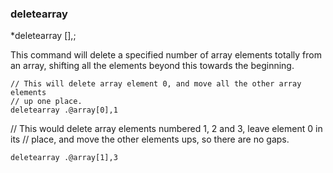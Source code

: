 ### deletearray
*deletearray <array name>[<first value>],<how much to delete>;

This command will delete a specified number of array elements totally from an
array, shifting all the elements beyond this towards the beginning.

    // This will delete array element 0, and move all the other array elements
    // up one place.
    deletearray .@array[0],1

// This would delete array elements numbered 1, 2 and 3, leave element 0 in its
// place, and move the other elements ups, so there are no gaps.

    deletearray .@array[1],3
